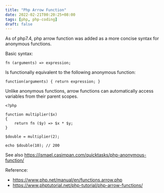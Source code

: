 ```yaml
---
title: "Php Arrow Function"
date: 2022-02-21T00:20:25+08:00
tags: [php, php-coding]
draft: false
---
```


As of php7.4, php arrow function was added as a more concise syntax for anonymous functions.

Basic syntax:
```
fn (arguments) => expression;
```

Is functionally equivalent to the following anonymous function:
```
function(arguments) { return expression; }
```

Unlike anonymous functions, arrow functions can automatically access variables from their parent scopes.

```
<?php

function multiplier($x)
{
    return fn ($y) => $x * $y;
}

$double = multiplier(2);

echo $double(10); // 200
```

See also https://ismael.casimpan.com/quicktasks/php-anonymous-function/

Reference:
* https://www.php.net/manual/en/functions.arrow.php
* https://www.phptutorial.net/php-tutorial/php-arrow-functions/
